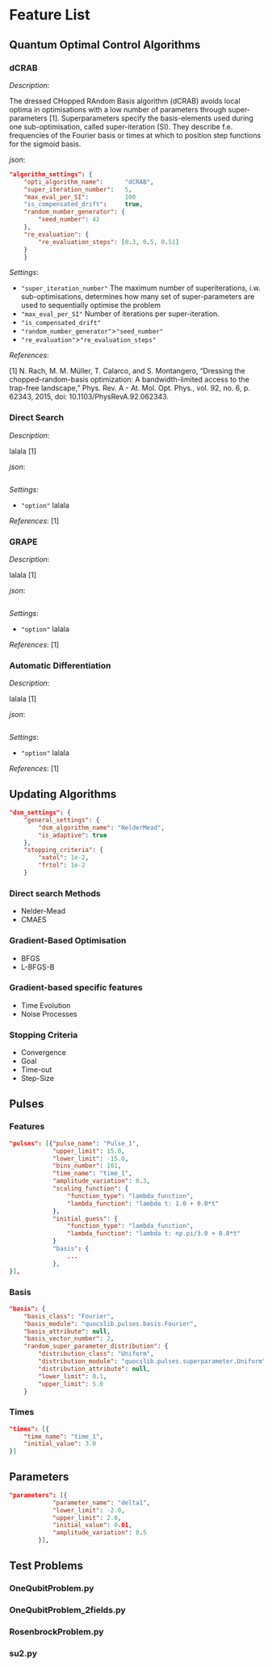 # Feature List


## Quantum Optimal Control Algorithms
### dCRAB
_Description_:

The dressed CHopped RAndom Basis algorithm (dCRAB) avoids local optima in optimisations with a 
low number of parameters through super-parameters [1]. Superparameters specify the basis-elements used 
during one sub-optimisation, called super-iteration (SI). They describe f.e. frequencies of the
Fourier basis or times at which to position step functions for the sigmoid basis.


_json_: 
~~~json
"algorithm_settings": {
    "opti_algorithm_name":      "dCRAB",
    "super_iteration_number":   5,
    "max_eval_per_SI":          100
    "is_compensated_drift":     true,
    "random_number_generator": {
        "seed_number": 42
    },
    "re_evaluation": {
        "re_evaluation_steps": [0.3, 0.5, 0.51]
    }
    }
~~~

_Settings_:
- `"super_iteration_number"` The maximum number of superiterations, i.w. sub-optimisations, determines how many set of super-parameters are used 
to sequentially optimise the problem
- `"max_eval_per_SI"` Number of iterations per super-iteration.
- `"is_compensated_drift"`
- `"random_number_generator"`>`"seed_number"`
- `"re_evaluation"`>`"re_evaluation_steps"`


_References_:

[1] N. Rach, M. M. Müller, T. Calarco, and S. Montangero, “Dressing the chopped-random-basis optimization: A bandwidth-limited access to the trap-free landscape,” Phys. Rev. A - At. Mol. Opt. Phys., vol. 92, no. 6, p. 62343, 2015, doi: 10.1103/PhysRevA.92.062343.


### Direct Search
_Description_:

lalala [1]


_json_: 
~~~json

~~~

_Settings_:
- `"option"` lalala


_References_:
[1]

### GRAPE
_Description_:

lalala [1]


_json_: 
~~~json

~~~

_Settings_:
- `"option"` lalala


_References_:
[1]

### Automatic Differentiation
_Description_:

lalala [1]


_json_: 
~~~json

~~~

_Settings_:
- `"option"` lalala


_References_:
[1]


## Updating Algorithms
~~~json
"dsm_settings": {
    "general_settings": {
        "dsm_algorithm_name": "NelderMead",
        "is_adaptive": true
    },
    "stopping_criteria": {
        "xatol": 1e-2,
        "frtol": 1e-2
    }
~~~
### Direct search Methods
- Nelder-Mead
- CMAES

### Gradient-Based Optimisation
- BFGS
- L-BFGS-B


### Gradient-based specific features
- Time Evolution
- Noise Processes

### Stopping Criteria
- Convergence
- Goal
- Time-out
- Step-Size


## Pulses
### Features
~~~json
"pulses": [{"pulse_name": "Pulse_1",
            "upper_limit": 15.0,
            "lower_limit": -15.0,
            "bins_number": 101,
            "time_name": "time_1",
            "amplitude_variation": 0.3,
            "scaling_function": {
                "function_type": "lambda_function",
                "lambda_function": "lambda t: 1.0 + 0.0*t"
            },
            "initial_guess": {
                "function_type": "lambda_function",
                "lambda_function": "lambda t: np.pi/3.0 + 0.0*t"
            }
            "basis": {
                ...
            },
}],
~~~
### Basis
~~~json
"basis": {
    "basis_class": "Fourier",
    "basis_module": "quocslib.pulses.basis.Fourier",
    "basis_attribute": null,
    "basis_vector_number": 2,
    "random_super_parameter_distribution": {
        "distribution_class": "Uniform",
        "distribution_module": "quocslib.pulses.superparameter.Uniform",
        "distribution_attribute": null,
        "lower_limit": 0.1,
        "upper_limit": 5.0
    }
~~~
### Times
~~~json
"times": [{
    "time_name": "time_1",
    "initial_value": 3.0
}]
~~~

## Parameters
~~~json
"parameters": [{
            "parameter_name": "delta1",
            "lower_limit": -2.0,
            "upper_limit": 2.0,
            "initial_value": 0.01,
            "amplitude_variation": 0.5
        }],
~~~


## Test Problems
### OneQubitProblem.py
### OneQubitProblem_2fields.py
### RosenbrockProblem.py
### su2.py